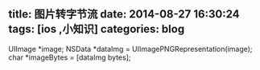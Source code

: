 title: 图片转字节流
date: 2014-08-27 16:30:24
tags: [ios ,小知识]
categories: blog
---
UIImage \*image;
NSData  \*dataImg = UIImagePNGRepresentation(image);
char    \*imageBytes   = [dataImg bytes];